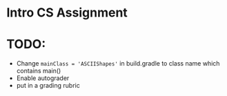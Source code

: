 # Intro CS Assignment

# TODO:
- Change `mainClass = 'ASCIIShapes'` in build.gradle to class name which contains main()
- Enable autograder
- put in a grading rubric
